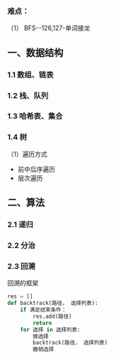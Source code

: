 ### 难点：   
（1） BFS--126,127-单词接龙          

## 一、数据结构         
### 1.1 数组、链表       
### 1.2 栈、队列   
### 1.3 哈希表、集合    
### 1.4 树        
（1）遍历方式      
- 前中后序遍历
- 层次遍历


## 二、算法     
### 2.1 递归           
### 2.2 分治  
### 2.3 回溯      
回溯的框架     
```Python  
res = []
def backtrack(路径， 选择列表):
    if 满足结束条件：
        res.add(路径)
        return
    for 选择 in 选择列表:
        做选择
        backtrack(路径， 选择列表)
        撤销选择
```


